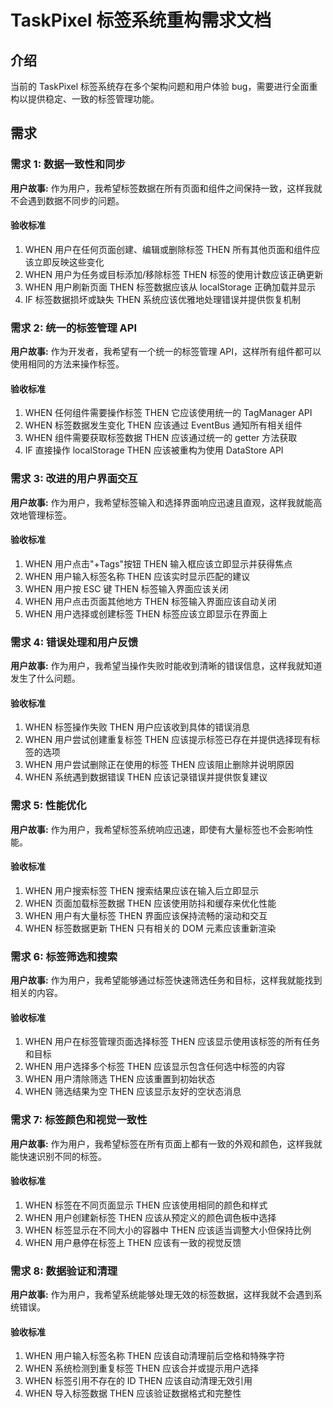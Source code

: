 # TaskPixel 标签系统重构需求文档

## 介绍

当前的 TaskPixel 标签系统存在多个架构问题和用户体验 bug，需要进行全面重构以提供稳定、一致的标签管理功能。

## 需求

### 需求 1: 数据一致性和同步

**用户故事:** 作为用户，我希望标签数据在所有页面和组件之间保持一致，这样我就不会遇到数据不同步的问题。

#### 验收标准

1. WHEN 用户在任何页面创建、编辑或删除标签 THEN 所有其他页面和组件应该立即反映这些变化
2. WHEN 用户为任务或目标添加/移除标签 THEN 标签的使用计数应该正确更新
3. WHEN 用户刷新页面 THEN 标签数据应该从 localStorage 正确加载并显示
4. IF 标签数据损坏或缺失 THEN 系统应该优雅地处理错误并提供恢复机制

### 需求 2: 统一的标签管理 API

**用户故事:** 作为开发者，我希望有一个统一的标签管理 API，这样所有组件都可以使用相同的方法来操作标签。

#### 验收标准

1. WHEN 任何组件需要操作标签 THEN 它应该使用统一的 TagManager API
2. WHEN 标签数据发生变化 THEN 应该通过 EventBus 通知所有相关组件
3. WHEN 组件需要获取标签数据 THEN 应该通过统一的 getter 方法获取
4. IF 直接操作 localStorage THEN 应该被重构为使用 DataStore API

### 需求 3: 改进的用户界面交互

**用户故事:** 作为用户，我希望标签输入和选择界面响应迅速且直观，这样我就能高效地管理标签。

#### 验收标准

1. WHEN 用户点击"+Tags"按钮 THEN 输入框应该立即显示并获得焦点
2. WHEN 用户输入标签名称 THEN 应该实时显示匹配的建议
3. WHEN 用户按 ESC 键 THEN 标签输入界面应该关闭
4. WHEN 用户点击页面其他地方 THEN 标签输入界面应该自动关闭
5. WHEN 用户选择或创建标签 THEN 标签应该立即显示在界面上

### 需求 4: 错误处理和用户反馈

**用户故事:** 作为用户，我希望当操作失败时能收到清晰的错误信息，这样我就知道发生了什么问题。

#### 验收标准

1. WHEN 标签操作失败 THEN 用户应该收到具体的错误消息
2. WHEN 用户尝试创建重复标签 THEN 应该提示标签已存在并提供选择现有标签的选项
3. WHEN 用户尝试删除正在使用的标签 THEN 应该阻止删除并说明原因
4. WHEN 系统遇到数据错误 THEN 应该记录错误并提供恢复建议

### 需求 5: 性能优化

**用户故事:** 作为用户，我希望标签系统响应迅速，即使有大量标签也不会影响性能。

#### 验收标准

1. WHEN 用户搜索标签 THEN 搜索结果应该在输入后立即显示
2. WHEN 页面加载标签数据 THEN 应该使用防抖和缓存来优化性能
3. WHEN 用户有大量标签 THEN 界面应该保持流畅的滚动和交互
4. WHEN 标签数据更新 THEN 只有相关的 DOM 元素应该重新渲染

### 需求 6: 标签筛选和搜索

**用户故事:** 作为用户，我希望能够通过标签快速筛选任务和目标，这样我就能找到相关的内容。

#### 验收标准

1. WHEN 用户在标签管理页面选择标签 THEN 应该显示使用该标签的所有任务和目标
2. WHEN 用户选择多个标签 THEN 应该显示包含任何选中标签的内容
3. WHEN 用户清除筛选 THEN 应该重置到初始状态
4. WHEN 筛选结果为空 THEN 应该显示友好的空状态消息

### 需求 7: 标签颜色和视觉一致性

**用户故事:** 作为用户，我希望标签在所有页面上都有一致的外观和颜色，这样我就能快速识别不同的标签。

#### 验收标准

1. WHEN 标签在不同页面显示 THEN 应该使用相同的颜色和样式
2. WHEN 用户创建新标签 THEN 应该从预定义的颜色调色板中选择
3. WHEN 标签显示在不同大小的容器中 THEN 应该适当调整大小但保持比例
4. WHEN 用户悬停在标签上 THEN 应该有一致的视觉反馈

### 需求 8: 数据验证和清理

**用户故事:** 作为用户，我希望系统能够处理无效的标签数据，这样我就不会遇到系统错误。

#### 验收标准

1. WHEN 用户输入标签名称 THEN 应该自动清理前后空格和特殊字符
2. WHEN 系统检测到重复标签 THEN 应该合并或提示用户选择
3. WHEN 标签引用不存在的 ID THEN 应该自动清理无效引用
4. WHEN 导入标签数据 THEN 应该验证数据格式和完整性
